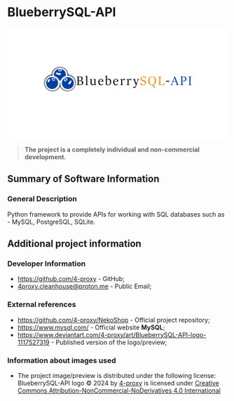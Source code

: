 # BlueberrySQL-API

![SocialPreview](./Project_preview.jpg)
> **The project is a completely individual and non-commercial development.**  

## Summary of Software Information

### General Description

Python framework to provide APIs for working with SQL databases such as - MySQL, PostgreSQL, SQLite.  

## Additional project information

### Developer Information

- <https://github.com/4-proxy> - GitHub;  
- <4proxy.cleanhouse@proton.me> - Public Email;  

### External references

- <https://github.com/4-proxy/NekoShop> - Official project repository;  
- <https://www.mysql.com/> - Official website **MySQL**;  
- <https://www.deviantart.com/4-proxy/art/BlueberrySQL-API-logo-1117527319> - Published version of the logo/preview;  

### Information about images used

- The project image/preview is distributed under the following license:  
    BlueberrySQL-API logo © 2024 by [4-proxy](https://github.com/4-proxy) is licensed under [Creative Commons Attribution-NonCommercial-NoDerivatives 4.0 International](https://creativecommons.org/licenses/by-nc-nd/4.0/?ref=chooser-v1)  
